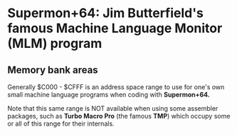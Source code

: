 # Supermon+64: Jim Butterfield's famous Machine Language Monitor (MLM) program

## Memory bank areas
Generally $C000 - $CFFF is an address space range to use for one's own small machine language programs when coding with **Supermon+64.**

Note that this same range is NOT available when using some assembler packages, such as **Turbo Macro Pro** (the famous **TMP**) which occupy some or all of this range for their internals.
